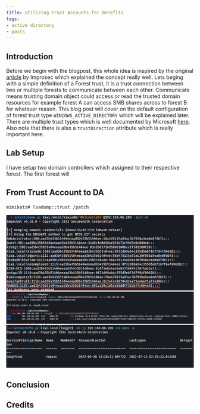 ```yaml
---
title: Utilizing Trust Accounts for Benefits
tags:
- active directory
- posts
---
```


## Introduction
Before we begin with the blogpost, this whole idea is inspired by the original [article](https://improsec.com/tech-blog/sid-filter-as-security-boundary-between-domains-part-7-trust-account-attack-from-trusting-to-trusted) by Improsec which explained the concept really well. Lets beging with a simple definition of a Forest trust, it is a trust connection between two or multiple forests to communicate between each other. Communicate means trusting domain object could access or read the trusted domain resources for example forest A can access SMB shares across to forest B for whatever reason. This blog post will cover on the default configuration of forest trust type `WINCOWS_ACTIVE_DIRECTORY` which will be explained later. There are multiple trust types which is well documented by Microsoft [here](https://docs.microsoft.com/en-us/openspecs/windows_protocols/ms-adts/e9a2d23c-c31e-4a6f-88a0-6646fdb51a3c).  Also note that there is also a `trustDirection` attribute which is really important here.

## Lab Setup
I have setup two domain controllers which assigned to their respective forest. The first forest will 

## From Trust Account to DA
```
mimikatz# lsadump::trust /patch
```
![](Pasted%20image%2020220718095631.png)
![](Pasted%20image%2020220718095835.png)
![](Pasted%20image%2020220718101634.png)
## Conclusion

## Credits
